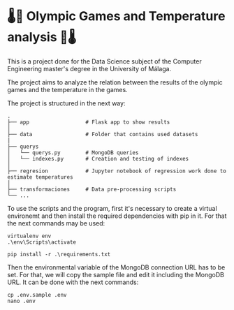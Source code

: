 🌡️🥇 Olympic Games and Temperature analysis 🥇🌡️
===

This is a project done for the Data Science subject of the Computer Engineering master's degree in the University of Málaga.

The project aims to analyze the relation between the results of the olympic games and the temperature in the games.

The project is structured in the next way:

```
.
├── app                  # Flask app to show results
│
├── data                 # Folder that contains used datasets
|
├── querys
│   └── querys.py        # MongoDB queries
│   └── indexes.py       # Creation and testing of indexes
│
├── regresion            # Jupyter notebook of regression work done to estimate temperatures
│
├── transformaciones     # Data pre-processing scripts
└── ...
```

To use the scripts and the program, first it's necessary to create a virtual environemt and then install the required dependencies with pip in it. For that the next commands may be used:

```
virtualenv env
.\env\Scripts\activate

pip install -r .\requirements.txt
```

Then the environmental variable of the MongoDB connection URL has to be set. For that, we will copy the sample file and edit it including the MongoDB URL. It can be done with the next commands:

```
cp .env.sample .env
nano .env
```